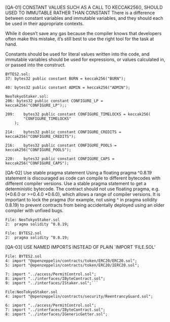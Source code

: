 [QA-01\] CONSTANT VALUES SUCH AS A CALL TO KECCAK256(), SHOULD USED TO IMMUTABLE RATHER THAN CONSTANT
There is a difference between constant variables and immutable variables, and they should each be used in their appropriate contexts.

While it doesn’t save any gas because the compiler knows that developers often make this mistake, it’s still best to use the right tool for the task at hand.

Constants should be used for literal values written into the code, and immutable variables should be used for expressions, or values calculated in, or passed into the construct.

```
BYTES2.sol:
37: bytes32 public constant BURN = keccak256("BURN");

40: bytes32 public constant ADMIN = keccak256("ADMIN");

```

```
NeoTokyoStaker.sol:
206: bytes32 public constant CONFIGURE_LP = keccak256("CONFIGURE_LP");;

209:	bytes32 public constant CONFIGURE_TIMELOCKS = keccak256(
        "CONFIGURE_TIMELOCKS"
    );
    
214:	bytes32 public constant CONFIGURE_CREDITS = keccak256("CONFIGURE_CREDITS");

216:	bytes32 public constant CONFIGURE_POOLS = keccak256("CONFIGURE_POOLS");
    
220:	bytes32 public constant CONFIGURE_CAPS = keccak256("CONFIGURE_CAPS");
```

\[QA-02\] Use stable pragma statement
Using a floating pragma ^0.8.19 statement is discouraged as code can compile to different bytecodes with different compiler versions. Use a stable pragma statement to get a deterministic bytecode.
The contract should not use floating pragma, e.g. (\*0.6.0 or >=0.4.0 \*0.6.0), which allows a range of compiler versions. It is important to lock the pragma (for example, not using ^ in pragma solidity 0.8.19) to prevent contracts from being accidentally deployed using an older compiler with unfixed bugs.

```
File: NeoTokyoStaker.sol
2:  pragma solidity ^0.8.19;
```

```
File: BYTES2.sol
2:  pragma solidity ^0.8.19;
```

\[QA-03\] USE NAMED IMPORTS INSTEAD OF PLAIN `IMPORT ‘FILE.SOL’

```
File: BYTES2.sol
4: import "@openzeppelin/contracts/token/ERC20/ERC20.sol";
5: import "@openzeppelin/contracts/token/ERC20/IERC20.sol";

7: import "../access/PermitControl.sol";
8: import "../interfaces/IByteContract.sol";
9: import "../interfaces/IStaker.sol";```

```

```
File:NeoTokyoStaker.sol
4: import "@openzeppelin/contracts/security/ReentrancyGuard.sol";

6: import "../access/PermitControl.sol";
7: import "../interfaces/IByteContract.sol";
8: import "../interfaces/IGenericGetter.sol";
```